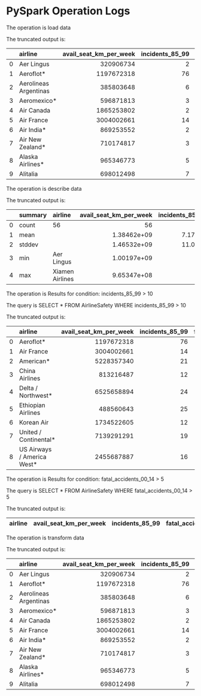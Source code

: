 # PySpark Operation Logs

The operation is load data

The truncated output is: 

|    | airline               |   avail_seat_km_per_week |   incidents_85_99 |   fatal_accidents_85_99 |   fatalities_85_99 |   incidents_00_14 |   fatal_accidents_00_14 |   fatalities_00_14 |
|---:|:----------------------|-------------------------:|------------------:|------------------------:|-------------------:|------------------:|------------------------:|-------------------:|
|  0 | Aer Lingus            |                320906734 |                 2 |                       0 |                  0 |                 0 |                       0 |                  0 |
|  1 | Aeroflot*             |               1197672318 |                76 |                      14 |                128 |                 6 |                       1 |                 88 |
|  2 | Aerolineas Argentinas |                385803648 |                 6 |                       0 |                  0 |                 1 |                       0 |                  0 |
|  3 | Aeromexico*           |                596871813 |                 3 |                       1 |                 64 |                 5 |                       0 |                  0 |
|  4 | Air Canada            |               1865253802 |                 2 |                       0 |                  0 |                 2 |                       0 |                  0 |
|  5 | Air France            |               3004002661 |                14 |                       4 |                 79 |                 6 |                       2 |                337 |
|  6 | Air India*            |                869253552 |                 2 |                       1 |                329 |                 4 |                       1 |                158 |
|  7 | Air New Zealand*      |                710174817 |                 3 |                       0 |                  0 |                 5 |                       1 |                  7 |
|  8 | Alaska Airlines*      |                965346773 |                 5 |                       0 |                  0 |                 5 |                       1 |                 88 |
|  9 | Alitalia              |                698012498 |                 7 |                       2 |                 50 |                 4 |                       0 |                  0 |

The operation is describe data

The truncated output is: 

|    | summary   | airline         |   avail_seat_km_per_week |   incidents_85_99 |   fatal_accidents_85_99 |   fatalities_85_99 |   incidents_00_14 |   fatal_accidents_00_14 |   fatalities_00_14 |
|---:|:----------|:----------------|-------------------------:|------------------:|------------------------:|-------------------:|------------------:|------------------------:|-------------------:|
|  0 | count     | 56              |             56           |          56       |                56       |             56     |          56       |               56        |            56      |
|  1 | mean      |                 |              1.38462e+09 |           7.17857 |                 2.17857 |            112.411 |           4.125   |                0.660714 |            55.5179 |
|  2 | stddev    |                 |              1.46532e+09 |          11.0357  |                 2.86107 |            146.691 |           4.54498 |                0.858684 |           111.333  |
|  3 | min       | Aer Lingus      |              1.00197e+09 |           0       |                 0       |              0     |           0       |                0        |             0      |
|  4 | max       | Xiamen Airlines |              9.65347e+08 |           9       |                 8       |             98     |           8       |                3        |            92      |

The operation is Results for condition: incidents_85_99 > 10

The query is SELECT * FROM AirlineSafety WHERE incidents_85_99 > 10

The truncated output is: 

|    | airline                    |   avail_seat_km_per_week |   incidents_85_99 |   fatal_accidents_85_99 |   fatalities_85_99 |   incidents_00_14 |   fatal_accidents_00_14 |   fatalities_00_14 |
|---:|:---------------------------|-------------------------:|------------------:|------------------------:|-------------------:|------------------:|------------------------:|-------------------:|
|  0 | Aeroflot*                  |               1197672318 |                76 |                      14 |                128 |                 6 |                       1 |                 88 |
|  1 | Air France                 |               3004002661 |                14 |                       4 |                 79 |                 6 |                       2 |                337 |
|  2 | American*                  |               5228357340 |                21 |                       5 |                101 |                17 |                       3 |                416 |
|  3 | China Airlines             |                813216487 |                12 |                       6 |                535 |                 2 |                       1 |                225 |
|  4 | Delta / Northwest*         |               6525658894 |                24 |                      12 |                407 |                24 |                       2 |                 51 |
|  5 | Ethiopian Airlines         |                488560643 |                25 |                       5 |                167 |                 5 |                       2 |                 92 |
|  6 | Korean Air                 |               1734522605 |                12 |                       5 |                425 |                 1 |                       0 |                  0 |
|  7 | United / Continental*      |               7139291291 |                19 |                       8 |                319 |                14 |                       2 |                109 |
|  8 | US Airways / America West* |               2455687887 |                16 |                       7 |                224 |                11 |                       2 |                 23 |

The operation is Results for condition: fatal_accidents_00_14 > 5

The query is SELECT * FROM AirlineSafety WHERE fatal_accidents_00_14 > 5

The truncated output is: 

| airline   | avail_seat_km_per_week   | incidents_85_99   | fatal_accidents_85_99   | fatalities_85_99   | incidents_00_14   | fatal_accidents_00_14   | fatalities_00_14   |
|-----------|--------------------------|-------------------|-------------------------|--------------------|-------------------|-------------------------|--------------------|

The operation is transform data

The truncated output is: 

|    | airline               |   avail_seat_km_per_week |   incidents_85_99 |   fatal_accidents_85_99 |   fatalities_85_99 |   incidents_00_14 |   fatal_accidents_00_14 |   fatalities_00_14 |   Total_Incidents |   Total_Fatalities |   Risk_Flag |
|---:|:----------------------|-------------------------:|------------------:|------------------------:|-------------------:|------------------:|------------------------:|-------------------:|------------------:|-------------------:|------------:|
|  0 | Aer Lingus            |                320906734 |                 2 |                       0 |                  0 |                 0 |                       0 |                  0 |                 2 |                  0 |           0 |
|  1 | Aeroflot*             |               1197672318 |                76 |                      14 |                128 |                 6 |                       1 |                 88 |                82 |                216 |           1 |
|  2 | Aerolineas Argentinas |                385803648 |                 6 |                       0 |                  0 |                 1 |                       0 |                  0 |                 7 |                  0 |           0 |
|  3 | Aeromexico*           |                596871813 |                 3 |                       1 |                 64 |                 5 |                       0 |                  0 |                 8 |                 64 |           0 |
|  4 | Air Canada            |               1865253802 |                 2 |                       0 |                  0 |                 2 |                       0 |                  0 |                 4 |                  0 |           0 |
|  5 | Air France            |               3004002661 |                14 |                       4 |                 79 |                 6 |                       2 |                337 |                20 |                416 |           1 |
|  6 | Air India*            |                869253552 |                 2 |                       1 |                329 |                 4 |                       1 |                158 |                 6 |                487 |           0 |
|  7 | Air New Zealand*      |                710174817 |                 3 |                       0 |                  0 |                 5 |                       1 |                  7 |                 8 |                  7 |           0 |
|  8 | Alaska Airlines*      |                965346773 |                 5 |                       0 |                  0 |                 5 |                       1 |                 88 |                10 |                 88 |           0 |
|  9 | Alitalia              |                698012498 |                 7 |                       2 |                 50 |                 4 |                       0 |                  0 |                11 |                 50 |           1 |

